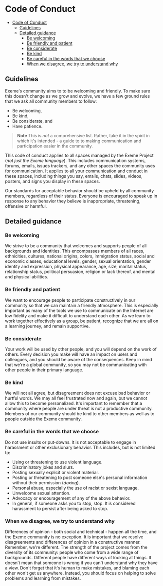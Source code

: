 <!-- Part of the Exeme language project, under the MIT license. See '/LICENSE' for license information. SPDX-License-Identifier: MIT License. -->

# Code of Conduct

- [Code of Conduct](#code-of-conduct)
  - [Guidelines](#guidelines)
  - [Detailed guidance](#detailed-guidance)
    - [Be welcoming](#be-welcoming)
    - [Be friendly and patient](#be-friendly-and-patient)
    - [Be considerate](#be-considerate)
    - [Be kind](#be-kind)
    - [Be careful in the words that we choose](#be-careful-in-the-words-that-we-choose)
    - [When we disagree, we try to understand why](#when-we-disagree-we-try-to-understand-why)

## Guidelines

Exeme's community aims to to be welcoming and friendly. To make sure this doesn't change as we grow and evolve, we have a few ground rules that we ask all community members to follow:

* Be welcoming,
* Be kind,
* Be considerate, and
* Have patience.

> **Note** This is *not* a comprehensive list. Rather, take it in the spirit in which it's intended - a guide to to making communication and participation easier in the community.

This code of conduct applies to all spaces managed by the Exeme Project (*not just the Exeme language*). This includes communication systems, forums, emails, issues trackers, and any other spaces the community uses for communication. It applies to all your communication and conduct in these spaces, including things you say, emails, chats, slides, videos, posters, and signs you display in these spaces.
 
Our standards for acceptable behavior should be upheld by all community members, regardless of their status. Everyone is encouraged to speak up in response to any behavior they believe is inappropriate, threatening, offensive or harmful.

## Detailed guidance

### Be welcoming

We strive to be a community that welcomes and supports people of all backgrounds and identities. This encompasses members of all races, ethnicities, cultures, national origins, colors, immigration status, social and economic classes, educational levels, gender, sexual orientation, gender identity and expression, physical appearance, age, size, marital status, relationship status, political persuasion, religion or lack thereof, and mental and physical abilities.

### Be friendly and patient

We want to encourage people to participate constructively in our community so that we can maintain a friendly atmosphere. This is especially important as many of the tools we use to communicate on the Internet are low fidelity and make it difficult to understand each other. As we learn to work together effectively as a group, be patient, recognize that we are all on a learning journey, and remain supportive.

### Be considerate

Your work will be used by other people, and you will depend on the work of others. Every decision you make will have an impact on users and colleagues, and you should be aware of the consequences. Keep in mind that we're a global community, so you may not be communicating with other people in their primary language.

### Be kind

We will not all agree, but disagreement does not excuse bad behavior or hurtful words. We may all feel frustrated now and again, but we cannot allow this to become personalized. It's important to remember that a community where people are under threat is not a productive community. Members of our community should be kind to other members as well as to people outside the Exeme community.

### Be careful in the words that we choose

Do not use insults or put-downs. It is not acceptable to engage in harassment or other exclusionary behavior. This includes, but is not limited to:

* Using or threatening to use violent language.
* Discriminatory jokes and slurs.
* Posting sexually explicit or violent material.
* Posting or threatening to post someone else's personal information without their permission (*doxing*).
* Personal abuse, especially the use of racist or sexist language.
* Unwelcome sexual attention.
* Advocacy or encouragement of any of the above behavior.
* In general, if someone asks you to stop, stop. It is considered harassment to persist after being asked to stop.

### When we disagree, we try to understand why

Differences of opinion - both social and technical - happen all the time, and the Exeme community is no exception. It is important that we resolve disagreements and differences of opinion in a constructive manner. Remember, we're different. The strength of the project comes from the diversity of its community: people who come from a wide range of backgrounds. Different people have different ways of looking at things. It doesn't mean that someone is wrong if you can't understand why they have a view. Don't forget that it's human to make mistakes, and blaming each other won't get us anywhere. Instead, you should focus on helping to solve problems and learning from mistakes.